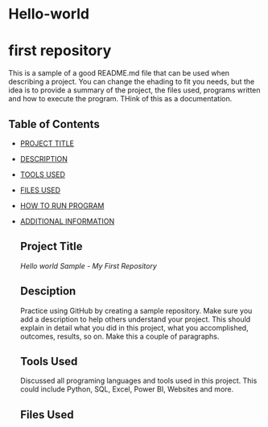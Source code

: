 # Hello-world
# first repository  
This is a sample of a good README.md file that can be used when describing a project. You can change the ehading to fit you needs, but the idea is to provide a summary of the project, the files used, programs written and how to execute the program. THink of this as a documentation.  

## Table of Contents

- [PROJECT TITLE](#Project-Title)
- [DESCRIPTION](#Description)
- [TOOLS USED](#Tools-used)
- [FILES USED](#files-used)
- [HOW TO RUN PROGRAM](#How-to-run-program)
- [ADDITIONAL INFORMATION](#additional-infomation)

  ## Project Title

  *Hello world Sample - My First Repository*

  ## Desciption

  Practice using GitHub by creating a sample repository. Make sure you add a description to help others understand your project. This should explain in detail what you did in this project, what you accomplished, outcomes, results, so on. Make this a couple of paragraphs.

  ## Tools Used

  Discussed all programing languages and tools used in this project. This could include Python, SQL, Excel, Power BI, Websites and more.

  ## Files Used
  


